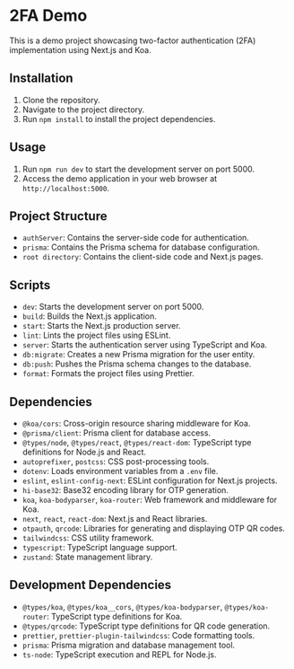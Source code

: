 # 2FA Demo

This is a demo project showcasing two-factor authentication (2FA) implementation using Next.js and Koa.

## Installation

1. Clone the repository.
2. Navigate to the project directory.
3. Run `npm install` to install the project dependencies.

## Usage

1. Run `npm run dev` to start the development server on port 5000.
2. Access the demo application in your web browser at `http://localhost:5000`.

## Project Structure

- `authServer`: Contains the server-side code for authentication.
- `prisma`: Contains the Prisma schema for database configuration.
- `root directory`: Contains the client-side code and Next.js pages.

## Scripts

- `dev`: Starts the development server on port 5000.
- `build`: Builds the Next.js application.
- `start`: Starts the Next.js production server.
- `lint`: Lints the project files using ESLint.
- `server`: Starts the authentication server using TypeScript and Koa.
- `db:migrate`: Creates a new Prisma migration for the user entity.
- `db:push`: Pushes the Prisma schema changes to the database.
- `format`: Formats the project files using Prettier.

## Dependencies

- `@koa/cors`: Cross-origin resource sharing middleware for Koa.
- `@prisma/client`: Prisma client for database access.
- `@types/node`, `@types/react`, `@types/react-dom`: TypeScript type definitions for Node.js and React.
- `autoprefixer`, `postcss`: CSS post-processing tools.
- `dotenv`: Loads environment variables from a `.env` file.
- `eslint`, `eslint-config-next`: ESLint configuration for Next.js projects.
- `hi-base32`: Base32 encoding library for OTP generation.
- `koa`, `koa-bodyparser`, `koa-router`: Web framework and middleware for Koa.
- `next`, `react`, `react-dom`: Next.js and React libraries.
- `otpauth`, `qrcode`: Libraries for generating and displaying OTP QR codes.
- `tailwindcss`: CSS utility framework.
- `typescript`: TypeScript language support.
- `zustand`: State management library.

## Development Dependencies

- `@types/koa`, `@types/koa__cors`, `@types/koa-bodyparser`, `@types/koa-router`: TypeScript type definitions for Koa.
- `@types/qrcode`: TypeScript type definitions for QR code generation.
- `prettier`, `prettier-plugin-tailwindcss`: Code formatting tools.
- `prisma`: Prisma migration and database management tool.
- `ts-node`: TypeScript execution and REPL for Node.js.
